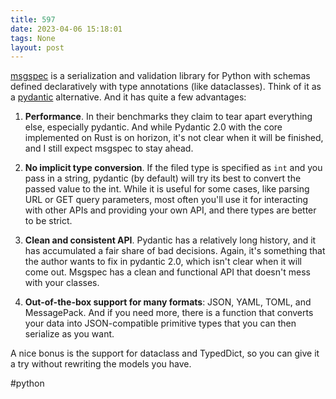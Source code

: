 ```yaml
---
title: 597
date: 2023-04-06 15:18:01
tags: None
layout: post
---
```


[msgspec](https://github.com/jcrist/msgspec) is a serialization and validation library for Python with schemas defined declaratively with type annotations (like dataclasses). Think of it as a [pydantic](https://github.com/pydantic/pydantic) alternative. And it has quite a few advantages:

1. **Performance**. In their benchmarks they claim to tear apart everything else, especially pydantic. And while Pydantic 2.0 with the core implemented on Rust is on horizon, it's not clear when it will be finished, and I still expect msgspec to stay ahead.

2. **No implicit type conversion**. If the filed type is specified as `int` and you pass in a string, pydantic (by default) will try its best to convert the passed value to the int. While it is useful for some cases, like parsing URL or GET query parameters, most often you'll use it for interacting with other APIs and providing your own API, and there types are better to be strict.

3. **Clean and consistent API**. Pydantic has a relatively long history, and it has accumulated a fair share of bad decisions. Again, it's something that the author wants to fix in pydantic 2.0, which isn't clear when it will come out. Msgspec has a clean and functional API that doesn't mess with your classes.

4. **Out-of-the-box support for many formats**: JSON, YAML, TOML, and MessagePack. And if you need more, there is a function that converts your data into JSON-compatible primitive types that you can then serialize as you want.

A nice bonus is the support for dataclass and TypedDict, so you can give it a try without rewriting the models you have.

#python
